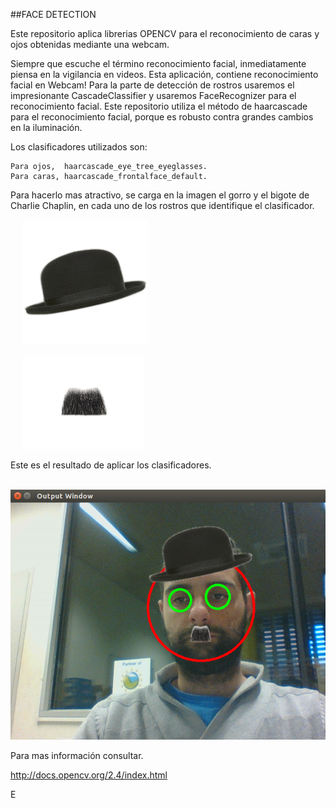 ﻿##FACE DETECTION

Este repositorio aplica librerias OPENCV para el reconocimiento de caras y ojos obtenidas mediante una webcam.

Siempre que escuche el término reconocimiento facial, inmediatamente piensa en la vigilancia en videos. 
Esta aplicación, contiene reconocimiento facial en Webcam! 
Para la parte de detección de rostros usaremos el impresionante CascadeClassifier y usaremos FaceRecognizer para el reconocimiento facial. Este repositorio utiliza el método de haarcascade para el reconocimiento facial, porque es robusto contra grandes cambios en la iluminación.


Los clasificadores utilizados son:

	Para ojos,  haarcascade_eye_tree_eyeglasses.
	Para caras, haarcascade_frontalface_default.

Para hacerlo mas atractivo, se carga en la imagen el gorro y el bigote de Charlie Chaplin, en cada uno de los rostros que identifique el clasificador.

&nbsp;&nbsp;&nbsp;&nbsp; ![Polynomial basis expansion](img/hat.png)  

&nbsp;&nbsp;&nbsp;&nbsp; ![Polynomial basis expansion](img/moustache.png)  
	


Este es el resultado de aplicar los clasificadores.

&nbsp;&nbsp;&nbsp;&nbsp; ![Polynomial basis expansion](img/face.png)  


Para mas información consultar.

http://docs.opencv.org/2.4/index.html





E